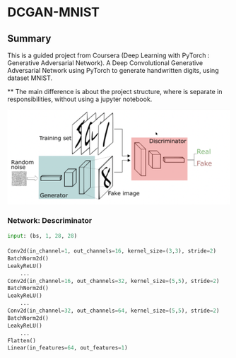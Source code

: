 # DCGAN-MNIST

## Summary

This is a guided project from Coursera (Deep Learning with PyTorch : Generative Adversarial Network). 
A Deep Convolutional Generative Adversarial Network using PyTorch to generate handwritten digits, using dataset MNIST.

** The main difference is about the project structure, where is separate in responsibilities, without using a jupyter notebook.

![Net](docs/DCGAN.png)

### Network: Descriminator

```python
input: (bs, 1, 28, 28)

Conv2d(in_channel=1, out_channels=16, kernel_size=(3,3), stride=2)      # (bs, 16, 13, 13)
BatchNorm2d()                                                           # (bs, 16, 13, 13)
LeakyReLU()                                                             # (bs, 16, 13, 13)
    ...
Conv2d(in_channel=16, out_channels=32, kernel_size=(5,5), stride=2)     # (bs, 32, 5, 5)
BatchNorm2d()                                                           # (bs, 32, 5, 5)
LeakyReLU()                                                             # (bs, 32, 5, 5)
    ...
Conv2d(in_channel=32, out_channels=64, kernel_size=(5,5), stride=2)     # (bs, 64, 1, 1)
BatchNorm2d()                                                           # (bs, 64, 1, 1)
LeakyReLU()                                                             # (bs, 64, 1, 1)
    ...
Flatten()                                                               # (bs, 64)
Linear(in_features=64, out_features=1)                                  # (bs, 1)
```